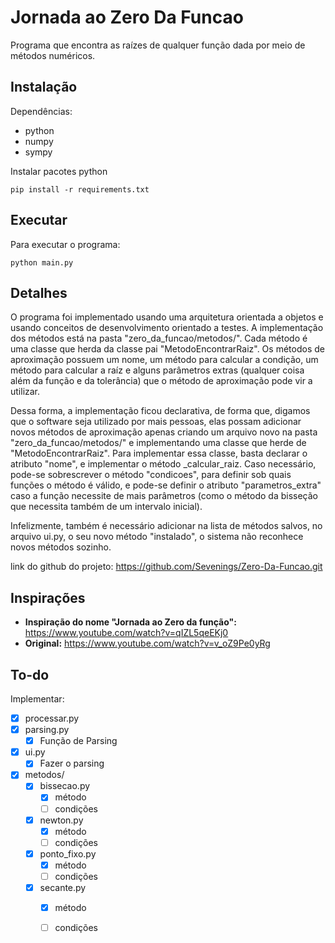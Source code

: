 # Jornada ao Zero Da Funcao

Programa que encontra as raízes de qualquer função dada por meio de métodos numéricos.

## Instalação 

Dependências:
 - python
 - numpy
 - sympy

 Instalar pacotes python
 ```
 pip install -r requirements.txt
 ```

## Executar

 Para executar o programa:
 ```
 python main.py
 ```

## Detalhes

O programa foi implementado usando uma arquitetura orientada a objetos e usando conceitos de desenvolvimento orientado a testes. 
A implementação dos métodos está na pasta "zero_da_funcao/metodos/". Cada método é uma classe que herda da classe pai "MetodoEncontrarRaiz".
Os métodos de aproximação possuem um nome, um método para calcular a condição, um método para calcular a raíz e alguns parâmetros extras 
(qualquer coisa além da função e da tolerância) que o método de aproximação pode vir a utilizar. 

Dessa forma, a implementação ficou declarativa, de forma que, digamos que o software seja utilizado por mais pessoas, elas possam adicionar
novos métodos de aproximação apenas criando um arquivo novo na pasta "zero_da_funcao/metodos/" e implementando uma classe que herde de 
"MetodoEncontrarRaiz". Para implementar essa classe, basta declarar o atributo "nome", e implementar o método _calcular_raiz. Caso necessário,
pode-se sobrescrever o método "condicoes", para definir sob quais funções o método é válido, e pode-se definir o atributo "parametros_extra" 
caso a função necessite de mais parâmetros (como o método da bisseção que necessita também de um intervalo inicial). 

Infelizmente, também é necessário adicionar na lista de métodos salvos, no arquivo ui.py, o seu novo método "instalado", o sistema não
reconhece novos métodos sozinho.

link do github do projeto: https://github.com/Sevenings/Zero-Da-Funcao.git


## Inspirações

- **Inspiração do nome "Jornada ao Zero da função":** https://www.youtube.com/watch?v=qIZL5qeEKj0
- **Original:** https://www.youtube.com/watch?v=v_oZ9Pe0yRg

## To-do

Implementar:

- [x] processar.py
- [x] parsing.py
  - [x] Função de Parsing
- [x] ui.py
  - [x] Fazer o parsing
- [x] metodos/
  - [x] bissecao.py
    - [x] método
    - [ ] condições
  - [x] newton.py
    - [x] método
    - [ ] condições
  - [x] ponto_fixo.py
    - [x] método
    - [ ] condições
  - [x] secante.py
    - [x] método
    - [ ] condições




